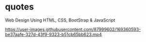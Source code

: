 # quotes
  Web Design Using HTML, CSS, BootStrap & JavaScript


https://user-images.githubusercontent.com/87999602/169360593-be37aafe-327d-43f9-9323-b51cb65bb623.mp4

